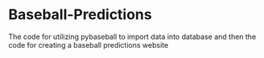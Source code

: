 # Baseball-Predictions
The code for utilizing pybaseball to import data into database and then the code for creating a baseball predictions website
